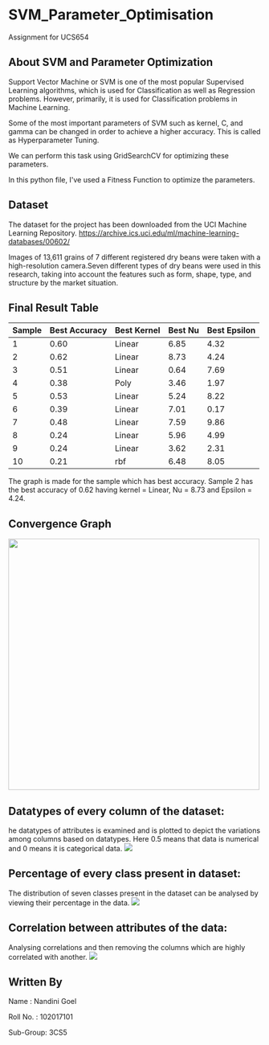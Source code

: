 # SVM_Parameter_Optimisation
Assignment for UCS654

## About SVM and Parameter Optimization

Support Vector Machine or SVM is one of the most popular Supervised Learning algorithms, which is used for Classification as well as Regression problems. However, primarily, it is used for Classification problems in Machine Learning.

Some of the most important parameters of SVM such as kernel, C, and gamma can be changed in order to achieve a higher accuracy. This is called as Hyperparameter Tuning. 

We can perform this task using GridSearchCV for optimizing these parameters.

In this python file, I've used a Fitness Function to optimize the parameters.

## Dataset

The dataset for the project has been downloaded from the UCI Machine Learning Repository.
https://archive.ics.uci.edu/ml/machine-learning-databases/00602/

Images of 13,611 grains of 7 different registered dry beans were taken with a high-resolution camera.Seven different types of dry beans were used in this research, taking into account the features such as form, shape, type, and structure by the market situation.

## Final Result Table

| Sample  | Best Accuracy | Best Kernel | Best Nu | Best Epsilon |
| -----   | ------------- | ----------- | ------- | ------------ |
| 1 | 0.60 | Linear | 6.85 | 4.32 |
| 2 | 0.62 | Linear | 8.73 | 4.24 |
| 3 | 0.51 | Linear | 0.64 | 7.69 |
| 4 | 0.38 | Poly   | 3.46 | 1.97 |
| 5 | 0.53 | Linear | 5.24 | 8.22 |
| 6 | 0.39 | Linear | 7.01 | 0.17 |
| 7 | 0.48 | Linear | 7.59 | 9.86 |
| 8 | 0.24 | Linear | 5.96 | 4.99 |
| 9 | 0.24 | Linear | 3.62 | 2.31 |
| 10| 0.21 | rbf    | 6.48 | 8.05 |

The graph is made for the sample which has best accuracy. Sample 2 has the best accuracy of 0.62 having kernel = Linear, Nu = 8.73 and Epsilon = 4.24.

## Convergence Graph
<img src="https://user-images.githubusercontent.com/88177851/233162659-242575fe-2e23-4e4f-9c54-eceec9cba39c.png" width="500">


## Datatypes of every column of the dataset:
he datatypes of attributes is examined and is plotted to depict the variations among columns based on datatypes.
Here 0.5 means that data is numerical and 0 means it is categorical data.
<img src="https://user-images.githubusercontent.com/88177851/233163254-6baa6379-9c14-44a7-abf3-8bd293d7a1d9.png">

## Percentage of every class present in dataset:
The distribution of seven classes present in the dataset can be analysed by viewing their percentage in the data.
<img src="https://user-images.githubusercontent.com/88177851/233163568-4ca51911-95a5-47f4-b6ba-6180d3e2cd7b.png">



## Correlation between attributes of the data:
Analysing correlations and then removing the columns which are highly correlated with another.
<img src="https://user-images.githubusercontent.com/88177851/233164079-3037d5c7-9245-4d5e-9d22-3c5dd82be1b6.png">


## Written By
Name : Nandini Goel
  
Roll No. : 102017101

Sub-Group: 3CS5
